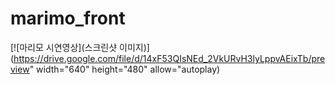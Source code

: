 # marimo_front
[![마리모 시연영상](스크린샷 이미지)](https://drive.google.com/file/d/14xF53QIsNEd_2VkURvH3lyLppvAEixTb/preview" width="640" height="480" allow="autoplay)

